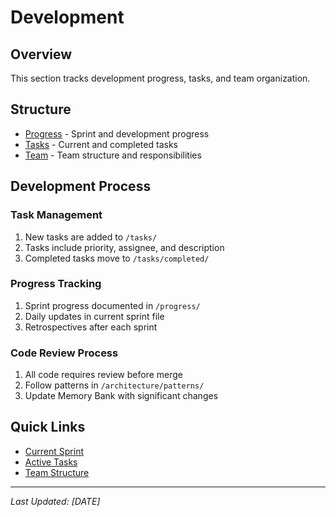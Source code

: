 # Development

## Overview

This section tracks development progress, tasks, and team organization.

## Structure

- [Progress](./progress/) - Sprint and development progress
- [Tasks](./tasks/) - Current and completed tasks
- [Team](./team/) - Team structure and responsibilities

## Development Process

### Task Management
1. New tasks are added to `/tasks/`
2. Tasks include priority, assignee, and description
3. Completed tasks move to `/tasks/completed/`

### Progress Tracking
1. Sprint progress documented in `/progress/`
2. Daily updates in current sprint file
3. Retrospectives after each sprint

### Code Review Process
1. All code requires review before merge
2. Follow patterns in `/architecture/patterns/`
3. Update Memory Bank with significant changes

## Quick Links

- [Current Sprint](./progress/)
- [Active Tasks](./tasks/)
- [Team Structure](./team/teamStructure.md)

---

*Last Updated: [DATE]*